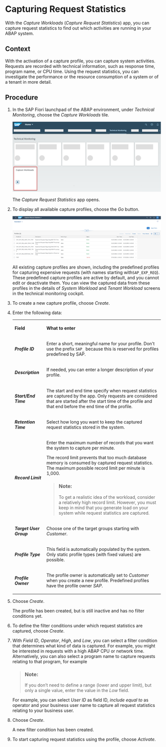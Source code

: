<!-- loioe86943aee62d48a8ac26ec22710bd63d -->

# Capturing Request Statistics

With the *Capture Workloads* \(*Capture Request Statistics*\) app, you can capture request statistics to find out which activities are running in your ABAP system.



## Context

With the activation of a capture profile, you can capture system activities. Requests are recorded with technical information, such as response time, program name, or CPU time. Using the request statistics, you can investigate the performance or the resource consumption of a system or of a tenant in more detail.



## Procedure

1.  In the SAP Fiori launchpad of the ABAP environment, under *Technical Monitoring*, choose the *Capture Workloads* tile.

    ![](images/SAP_Fiori_Launchpad_Capture_Workload_c1dfdd7.png)

    The *Capture Request Statistics* app opens.

2.  To display all available capture profiles, choose the *Go* button.

    ![](images/Capture_Request_Statistics_Entry_Screen_54a4fb1.png)

    All existing capture profiles are shown, including the predefined profiles for capturing expensive requests \(with names starting with`SAP_EXP_REQ`\). These predefined capture profiles are active by default, and you cannot edit or deactivate them. You can view the captured data from these profiles in the details of *System Workload* and *Tenant Workload* screens in the technical monitoring cockpit.

3.  To create a new capture profile, choose *Create*.

4.  Enter the following data:


    <table>
    <tr>
    <th>

    Field


    
    </th>
    <th>

    What to enter


    
    </th>
    </tr>
    <tr>
    <td>

    ***Profile ID***


    
    </td>
    <td>

    Enter a short, meaningful name for your profile. Don't use the prefix `SAP_` because this is reserved for profiles predefined by SAP.


    
    </td>
    </tr>
    <tr>
    <td>

    ***Description***


    
    </td>
    <td>

    If needed, you can enter a longer description of your profile.


    
    </td>
    </tr>
    <tr>
    <td>

    ***Start/End Time***


    
    </td>
    <td>

    The start and end time specify when request statistics are captured by the app. Only requests are considered that are started after the start time of the profile and that end before the end time of the profile.


    
    </td>
    </tr>
    <tr>
    <td>

    ***Retention Time***


    
    </td>
    <td>

    Select how long you want to keep the captured request statistics stored in the system.


    
    </td>
    </tr>
    <tr>
    <td>

    ***Record Limit***


    
    </td>
    <td>

    Enter the maximum number of records that you want the system to capture per minute.

    The record limit prevents that too much database memory is consumed by captured request statistics. The maximum possible record limit per minute is 1,000.

    > ### Note:  
    > To get a realistic idea of the workload, consider a relatively high record limit. However, you must keep in mind that you generate load on your system while request statistics are captured.


    
    </td>
    </tr>
    <tr>
    <td>

    ***Target User Group***


    
    </td>
    <td>

    Choose one of the target groups starting with *Customer*.


    
    </td>
    </tr>
    <tr>
    <td>

    ***Profile Type***


    
    </td>
    <td>

    This field is automatically populated by the system. Only static profile types \(with fixed values\) are possible.


    
    </td>
    </tr>
    <tr>
    <td>

    ***Profile Owner***


    
    </td>
    <td>

    The profile owner is automatically set to *Customer* when you create a new profile. Predefined profiles have the profile owner *SAP*.


    
    </td>
    </tr>
    </table>
    
5.  Choose *Create*.

    The profile has been created, but is still inactive and has no filter conditions yet.

6.  To define the filter conditions under which request statistics are captured, choose *Create*.

7.  With *Field ID*, *Operator*, *High*, and *Low*, you can select a filter condition that determines what kind of data is captured. For example, you might be interested in requests with a high ABAP CPU or network time. Alternatively, you can also select a program name to capture requests relating to that program, for example

    > ### Note:  
    > If you don’t need to define a range \(lower and upper limit\), but only a single value, enter the value in the *Low* field.

    For example, you can select *User ID* as field ID, *include equal to* as operator and your business user name to capture all request statistics relating to your business user.

8.  Choose *Create*.

    A new filter condition has been created.

9.  To start capturing request statistics using the profile, choose *Activate*.



